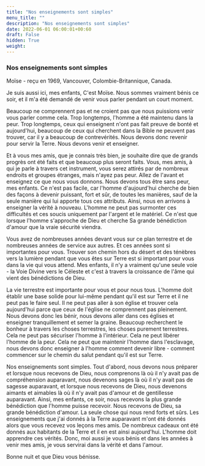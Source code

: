 ```yaml
---
title: "Nos enseignements sont simples"
menu_title: ""
description: "Nos enseignements sont simples"
date: 2022-06-01 06:00:01+00:60
draft: False
hidden: True
weight:
---
```

### Nos enseignements sont simples

Moïse - reçu en 1969, Vancouver, Colombie-Britannique, Canada.

Je suis aussi ici, mes enfants, C'est Moïse. Nous sommes vraiment bénis ce soir, et il m'a été demandé de venir vous parler pendant un court moment.

Beaucoup ne comprennent pas et ne croient pas que nous puissions venir vous parler comme cela. Trop longtemps, l'homme a été maintenu dans la peur. Trop longtemps, ceux qui enseignent n'ont pas fait preuve de bonté et aujourd'hui, beaucoup de ceux qui cherchent dans la Bible ne peuvent pas trouver, car il y a beaucoup de contrevérités. Nous devons donc revenir pour servir la Terre. Nous devons venir et enseigner.

Et à vous mes amis, que je connais très bien, je souhaite dire que de grands progrès ont été faits et que beaucoup plus seront faits. Vous, mes amis, à qui je parle à travers cet instrument, vous serez attirés par de nombreux endroits et groupes étranges, mais n'ayez pas peur. Allez de l'avant et enseignez ce que nous vous donnons. Nous devons tous être sans peur, mes enfants. Ce n'est pas facile, car l'homme d'aujourd'hui cherche de bien des façons à devenir puissant, fort et sûr, de toutes les manières, sauf de la seule manière qui lui apporte tous ces attributs. Ainsi, nous en arrivons à enseigner la vérité à nouveau. L'homme ne peut pas surmonter ces difficultés et ces soucis uniquement par l'argent et le matériel. Ce n'est que lorsque l'homme s'approche de Dieu et cherche Sa grande bénédiction d'amour que la vraie sécurité viendra.

Vous avez de nombreuses années devant vous sur ce plan terrestre et de nombreuses années de service aux autres. Et ces années sont si importantes pour vous. Trouver son chemin hors du désert et des ténèbres vers la lumière pendant que vous êtes sur Terre est si important pour vous dans la vie qui vous attend. Mes enfants, il n'y a vraiment qu'une seule voie - la Voie Divine vers le Céleste et c'est à travers la croissance de l'âme qui vient des bénédictions de Dieu.

La vie terrestre est importante pour vous et pour nous tous. L'homme doit établir une base solide pour lui-même pendant qu'il est sur Terre et il ne peut pas le faire seul. Il ne peut pas aller à son église et trouver cela aujourd'hui parce que ceux de l'église ne comprennent pas pleinement. Nous devons donc les bénir, nous devons aller dans ces églises et enseigner tranquillement et semer la graine. Beaucoup recherchent le bonheur à travers les choses terrestres, les choses purement terrestres. Cela ne peut pas sécuriser l'homme à l'intérieur. Cela ne peut libérer l'homme de la peur. Cela ne peut que maintenir l'homme dans l'esclavage, nous devons donc enseigner à l'homme comment devenir libre - comment commencer sur le chemin du salut pendant qu'il est sur Terre.

Nos enseignements sont simples. Tout d'abord, nous devons nous préparer et lorsque nous recevons de Dieu, nous comprenons là où il n'y avait pas de compréhension auparavant, nous devenons sages là où il n'y avait pas de sagesse auparavant, et lorsque nous recevons de Dieu, nous devenons aimants et aimables là où il n'y avait pas d'amour et de gentillesse auparavant. Ainsi, mes enfants, ce soir, nous recevons la plus grande bénédiction que l'homme puisse recevoir. Nous recevons de Dieu, sa grande bénédiction d'amour. La seule chose qui nous rend forts et sûrs. Les enseignements que j'ai donnés à la Terre auparavant m'ont été donnés alors que vous recevez vos leçons mes amis. De nombreux cadeaux ont été donnés aux habitants de la Terre et il en est ainsi aujourd'hui. L'homme doit apprendre ces vérités. Donc, moi aussi je vous bénis et dans les années à venir mes amis, je vous servirai dans la vérité et dans l'amour.

Bonne nuit et que Dieu vous bénisse.
